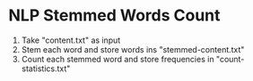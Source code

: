 # NLP Stemmed Words Count

1. Take "content.txt" as input
2. Stem each word and store words ins "stemmed-content.txt"
3. Count each stemmed word and store frequencies in "count-statistics.txt"
